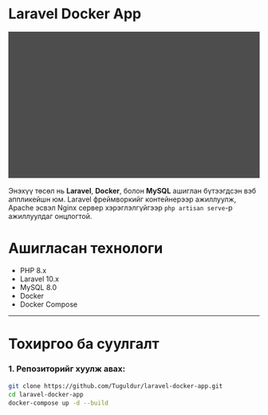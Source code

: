 # Laravel Docker App
![App Demo](docker.gif)

Энэхүү төсөл нь **Laravel**, **Docker**, болон **MySQL** ашиглан бүтээгдсэн вэб аппликейшн юм.
 Laravel фреймворкийг контейнерээр ажиллуулж, Apache эсвэл Nginx сервер хэрэглэлгүйгээр `php artisan serve`-р ажиллуулдаг онцлогтой.




# Ашигласан технологи

- PHP 8.x
- Laravel 10.x
- MySQL 8.0
- Docker
- Docker Compose

---

# Тохиргоо ба суулгалт

### 1. Репозиторийг хуулж авах:
```bash
git clone https://github.com/Tuguldur/laravel-docker-app.git
cd laravel-docker-app
docker-compose up -d --build


